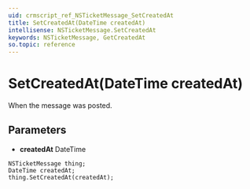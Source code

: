 ```yaml
---
uid: crmscript_ref_NSTicketMessage_SetCreatedAt
title: SetCreatedAt(DateTime createdAt)
intellisense: NSTicketMessage.SetCreatedAt
keywords: NSTicketMessage, GetCreatedAt
so.topic: reference
---
```


# SetCreatedAt(DateTime createdAt)

When the message was posted.

## Parameters

* **createdAt** DateTime

```crmscript
NSTicketMessage thing;
DateTime createdAt;
thing.SetCreatedAt(createdAt);
```


